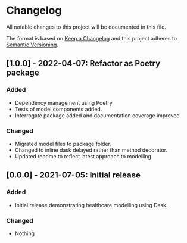 # Changelog

All notable changes to this project will be documented in this file.

The format is based on [Keep a Changelog](http://keepachangelog.com/en/1.0.0/)
and this project adheres to [Semantic Versioning](http://semver.org/spec/v2.0.0.html).

## [1.0.0] - 2022-04-07: Refactor as Poetry package

### Added

+ Dependency management using Poetry
+ Tests of model components added.
+ Interrogate package added and documentation coverage improved.

### Changed

+ Migrated model files to package folder.
+ Changed to inline dask delayed rather than method decorator.
+ Updated readme to reflect latest approach to modelling.

## [0.0.0] - 2021-07-05: Initial release

### Added

+ Initial release demonstrating healthcare modelling using Dask.

### Changed

+ Nothing
